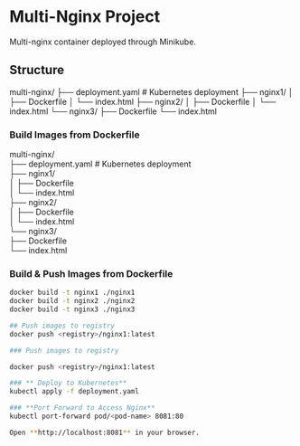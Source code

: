 # Multi-Nginx Project

Multi-nginx container deployed through Minikube.

## Structure

multi-nginx/
├── deployment.yaml # Kubernetes deployment
├── nginx1/
│ ├── Dockerfile
│ └── index.html
├── nginx2/
│ ├── Dockerfile
│ └── index.html
└── nginx3/
├── Dockerfile
└── index.html

### Build Images from Dockerfile

multi-nginx/<br>
├── deployment.yaml # Kubernetes deployment<br>
├── nginx1/<br>
│ ├── Dockerfile<br>
│ └── index.html<br>
├── nginx2/<br>
│ ├── Dockerfile<br>
│ └── index.html<br>
└── nginx3/<br>
├── Dockerfile<br>
└── index.html<br>

### Build & Push Images from Dockerfile

```bash
docker build -t nginx1 ./nginx1
docker build -t nginx2 ./nginx2
docker build -t nginx3 ./nginx3

## Push images to registry
docker push <registry>/nginx1:latest

### Push images to registry

docker push <registry>/nginx1:latest

### ** Deploy to Kubernetes**
kubectl apply -f deployment.yaml

### **Port Forward to Access Nginx**
kubectl port-forward pod/<pod-name> 8081:80

Open **http://localhost:8081** in your browser.
